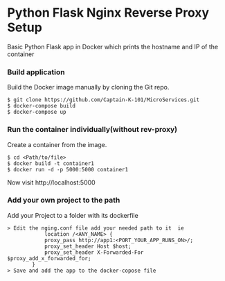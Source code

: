# Python Flask Nginx Reverse Proxy Setup
Basic Python Flask app in Docker which prints the hostname and IP of the container

### Build application
Build the Docker image manually by cloning the Git repo.
```
$ git clone https://github.com/Captain-K-101/MicroServices.git
$ docker-compose build
$ docker-compose up

```

### Run the container individually(without rev-proxy)
Create a container from the image.
```
$ cd <Path/to/file>
$ docker build -t container1
$ docker run -d -p 5000:5000 container1
```

Now visit http://localhost:5000

### Add your own project to the path
Add your Project to a folder with its dockerfile
```
> Edit the nging.conf file add your needed path to it  ie 
            location /<ANY_NAME> {
            proxy_pass http://app1:<PORT_YOUR_APP_RUNS_ON>/;
            proxy_set_header Host $host;
            proxy_set_header X-Forwarded-For $proxy_add_x_forwarded_for;
        }
> Save and add the app to the docker-copose file


```
